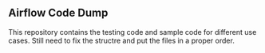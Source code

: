 ## Airflow Code Dump

This repository contains the testing code and sample code for different use cases. Still need to fix the structre and put the files in a proper order.
